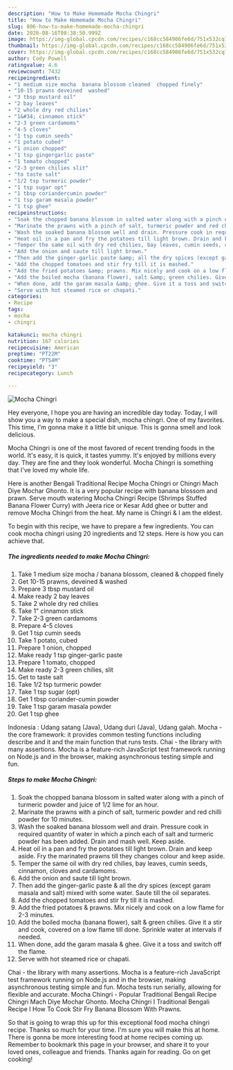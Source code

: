 ```yaml
---
description: "How to Make Homemade Mocha Chingri"
title: "How to Make Homemade Mocha Chingri"
slug: 806-how-to-make-homemade-mocha-chingri
date: 2020-08-16T08:38:50.999Z
image: https://img-global.cpcdn.com/recipes/c168cc584906fe6d/751x532cq70/mocha-chingri-recipe-main-photo.jpg
thumbnail: https://img-global.cpcdn.com/recipes/c168cc584906fe6d/751x532cq70/mocha-chingri-recipe-main-photo.jpg
cover: https://img-global.cpcdn.com/recipes/c168cc584906fe6d/751x532cq70/mocha-chingri-recipe-main-photo.jpg
author: Cody Powell
ratingvalue: 4.6
reviewcount: 7432
recipeingredient:
- "1 medium size mocha  banana blossom cleaned  chopped finely"
- "10-15 prawns deveined  washed"
- "3 tbsp mustard oil"
- "2 bay leaves"
- "2 whole dry red chilies"
- "1&#34; cinnamon stick"
- "2-3 green cardamoms"
- "4-5 cloves"
- "1 tsp cumin seeds"
- "1 potato cubed"
- "1 onion chopped"
- "1 tsp gingergarlic paste"
- "1 tomato chopped"
- "2-3 green chilies slit"
- "to taste salt"
- "1/2 tsp turmeric powder"
- "1 tsp sugar opt"
- "1 tbsp coriandercumin powder"
- "1 tsp garam masala powder"
- "1 tsp ghee"
recipeinstructions:
- "Soak the chopped banana blossom in salted water along with a pinch of turmeric powder and juice of 1/2 lime for an hour."
- "Marinate the prawns with a pinch of salt, turmeric powder and red chilli powder for 10 minutes."
- "Wash the soaked banana blossom well and drain. Pressure cook in required quantity of water in which a pinch each of salt and turmeric powder has been added. Drain and mash well. Keep aside."
- "Heat oil in a pan and fry the potatoes till light brown. Drain and keep aside. Fry the marinated prawns till they changes colour and keep aside."
- "Temper the same oil with dry red chilies, bay leaves, cumin seeds, cinnamon, cloves and cardamoms."
- "Add the onion and saute till light brown."
- "Then add the ginger-garlic paste &amp; all the dry spices (except garam masala and salt) mixed with some water. Saute till the oil separates."
- "Add the chopped tomatoes and stir fry till it is mashed."
- "Add the fried potatoes &amp; prawns. Mix nicely and cook on a low flame for 2-3 minutes."
- "Add the boiled mocha (banana flower), salt &amp; green chilies. Give it a stir and cook, covered on a low flame till done. Sprinkle water at intervals if needed."
- "When done, add the garam masala &amp; ghee. Give it a toss and switch off the flame."
- "Serve with hot steamed rice or chapati."
categories:
- Recipe
tags:
- mocha
- chingri

katakunci: mocha chingri 
nutrition: 167 calories
recipecuisine: American
preptime: "PT22M"
cooktime: "PT54M"
recipeyield: "3"
recipecategory: Lunch

---
```



![Mocha Chingri](https://img-global.cpcdn.com/recipes/c168cc584906fe6d/751x532cq70/mocha-chingri-recipe-main-photo.jpg)

Hey everyone, I hope you are having an incredible day today. Today, I will show you a way to make a special dish, mocha chingri. One of my favorites. This time, I'm gonna make it a little bit unique. This is gonna smell and look delicious.

Mocha Chingri is one of the most favored of recent trending foods in the world. It's easy, it is quick, it tastes yummy. It's enjoyed by millions every day. They are fine and they look wonderful. Mocha Chingri is something that I've loved my whole life.

Here is another Bengali Traditional Recipe Mocha Chingri or Chingri Mach Diye Mochar Ghonto. It is a very popular recipe with banana blossom and prawn. Serve mouth watering Mocha Chingri Recipe (Shrimps Stuffed Banana Flower Curry) with Jeera rice or Kesar Add ghee or butter and remove Mocha Chingri from the heat. My name is Chingri &amp; I am the eldest.


To begin with this recipe, we have to prepare a few ingredients. You can cook mocha chingri using 20 ingredients and 12 steps. Here is how you can achieve that.

<!--inarticleads1-->

##### The ingredients needed to make Mocha Chingri:

1. Take 1 medium size mocha / banana blossom, cleaned &amp; chopped finely
1. Get 10-15 prawns, deveined &amp; washed
1. Prepare 3 tbsp mustard oil
1. Make ready 2 bay leaves
1. Take 2 whole dry red chilies
1. Take 1&#34; cinnamon stick
1. Take 2-3 green cardamoms
1. Prepare 4-5 cloves
1. Get 1 tsp cumin seeds
1. Take 1 potato, cubed
1. Prepare 1 onion, chopped
1. Make ready 1 tsp ginger-garlic paste
1. Prepare 1 tomato, chopped
1. Make ready 2-3 green chilies, slit
1. Get to taste salt
1. Take 1/2 tsp turmeric powder
1. Take 1 tsp sugar (opt)
1. Get 1 tbsp coriander-cumin powder
1. Take 1 tsp garam masala powder
1. Get 1 tsp ghee


Indonesia : Udang satang (Java), Udang duri (Java), Udang galah. Mocha - the core framework: it provides common testing functions including describe and it and the main function that runs tests. Chai - the library with many assertions. Mocha is a feature-rich JavaScript test framework running on Node.js and in the browser, making asynchronous testing simple and fun. 

<!--inarticleads2-->

##### Steps to make Mocha Chingri:

1. Soak the chopped banana blossom in salted water along with a pinch of turmeric powder and juice of 1/2 lime for an hour.
1. Marinate the prawns with a pinch of salt, turmeric powder and red chilli powder for 10 minutes.
1. Wash the soaked banana blossom well and drain. Pressure cook in required quantity of water in which a pinch each of salt and turmeric powder has been added. Drain and mash well. Keep aside.
1. Heat oil in a pan and fry the potatoes till light brown. Drain and keep aside. Fry the marinated prawns till they changes colour and keep aside.
1. Temper the same oil with dry red chilies, bay leaves, cumin seeds, cinnamon, cloves and cardamoms.
1. Add the onion and saute till light brown.
1. Then add the ginger-garlic paste &amp; all the dry spices (except garam masala and salt) mixed with some water. Saute till the oil separates.
1. Add the chopped tomatoes and stir fry till it is mashed.
1. Add the fried potatoes &amp; prawns. Mix nicely and cook on a low flame for 2-3 minutes.
1. Add the boiled mocha (banana flower), salt &amp; green chilies. Give it a stir and cook, covered on a low flame till done. Sprinkle water at intervals if needed.
1. When done, add the garam masala &amp; ghee. Give it a toss and switch off the flame.
1. Serve with hot steamed rice or chapati.


Chai - the library with many assertions. Mocha is a feature-rich JavaScript test framework running on Node.js and in the browser, making asynchronous testing simple and fun. Mocha tests run serially, allowing for flexible and accurate. Mocha Chingri - Popular Traditional Bengali Recipe Chingri Mach Diye Mochar Ghonto. Mocha Chingri I Traditional Bengali Recipe I How To Cook Stir Fry Banana Blossom With Prawns. 

So that is going to wrap this up for this exceptional food mocha chingri recipe. Thanks so much for your time. I'm sure you will make this at home. There is gonna be more interesting food at home recipes coming up. Remember to bookmark this page in your browser, and share it to your loved ones, colleague and friends. Thanks again for reading. Go on get cooking!
